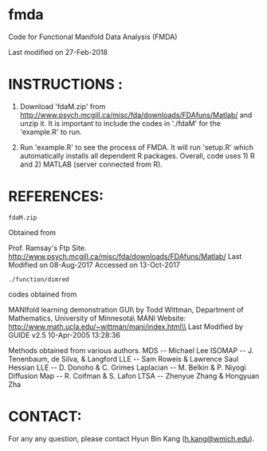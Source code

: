 # fmda
Code for Functional Manifold Data Analysis (FMDA)

Last modified on 27-Feb-2018

# INSTRUCTIONS :
1. Download 'fdaM.zip' from http://www.psych.mcgill.ca/misc/fda/downloads/FDAfuns/Matlab/ and unzip it. It is important to include the codes in './fdaM' for the 'example.R' to run.

2. Run 'example.R' to see the process of FMDA. It will run 'setup.R' which automatically installs all dependent R packages. Overall, code uses 1) R and 2) MATLAB (server connected from R).


# REFERENCES:
	fdaM.zip	

Obtained from 

Prof. Ramsay's Ftp Site.
http://www.psych.mcgill.ca/misc/fda/downloads/FDAfuns/Matlab/
Last Modified on 08-Aug-2017
Accessed on 13-Oct-2017

	./function/dimred

codes obtained from

MANIfold learning demonstration GUI\\
by Todd Wittman, Department of Mathematics, University of Minnesota\\
MANI Website: http://www.math.ucla.edu/~wittman/mani/index.html\\
Last Modified by GUIDE v2.5 10-Apr-2005 13:28:36

Methods obtained from various authors.
  MDS -- Michael Lee
  ISOMAP -- J. Tenenbaum, de Silva, & Langford
  LLE -- Sam Roweis & Lawrence Saul
  Hessian LLE  -- D. Donoho & C. Grimes
  Laplacian -- M. Belkin & P. Niyogi
  Diffusion Map -- R. Coifman & S. Lafon
  LTSA -- Zhenyue Zhang & Hongyuan Zha

# CONTACT:
For any any question, please contact Hyun Bin Kang (h.kang@wmich.edu).
